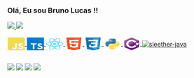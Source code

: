 ### Olá, Eu sou Bruno Lucas !!



<div>
  <a href="https://github.com/sleether">
  <img height="180em" src="https://github-readme-stats.vercel.app/api?username=sleether&show_icons=true&theme=dark&include_all_commits=true&count_private=false"/>
  <img height="180em" src="https://github-readme-stats.vercel.app/api/top-langs/?username=sleether&layout=compact&langs_count=8&theme=dark"/>
</div>
  <div style="display: inline_block"><br>
  <img align="center" alt="sleether-Js" height="30" width="40" src="https://raw.githubusercontent.com/devicons/devicon/master/icons/javascript/javascript-plain.svg">
  <img align="center" alt="sleether-Ts" height="30" width="40" src="https://raw.githubusercontent.com/devicons/devicon/master/icons/typescript/typescript-plain.svg">
  <img align="center" alt="sleether-React" height="30" width="40" src="https://raw.githubusercontent.com/devicons/devicon/master/icons/react/react-original.svg">
  <img align="center" alt="sleether-HTML" height="30" width="40" src="https://raw.githubusercontent.com/devicons/devicon/master/icons/html5/html5-original.svg">
  <img align="center" alt="sleether-CSS" height="30" width="40" src="https://raw.githubusercontent.com/devicons/devicon/master/icons/css3/css3-original.svg">
  <img align="center" alt="sleether-Python" height="30" width="40" src="https://raw.githubusercontent.com/devicons/devicon/master/icons/python/python-original.svg">
  <img align="center" alt="sleether-Csharp" height="30" width="40" src="https://raw.githubusercontent.com/devicons/devicon/master/icons/csharp/csharp-original.svg">
  <img align="center" alt="sleether-java" height="30" width="40"  src="https://cdn.jsdelivr.net/gh/devicons/devicon/icons/java/java-original.svg" />
</div>
   
    
  ##
 
<div> 
   <a href="https://instagram.com/lumizui" target="_blank"><img src="https://img.shields.io/badge/-Instagram-%23E4405F?style=for-the-badge&logo=instagram&logoColor=white" target="_blank"></a> 
  <a href="https://www.twitch.tv/lucassleether" target="_blank"><img src="https://img.shields.io/badge/Twitch-9146FF?style=for-the-badge&logo=twitch&logoColor=white" target="_blank"></a> 
  <a href = "mailto:bruno_lucas_97@hotmail.com"><img src="https://img.shields.io/badge/-Gmail-%23333?style=for-the-badge&logo=gmail&logoColor=white" target="_blank"></a>  
  <a href="https://www.linkedin.com/in/sleether/" target="_blank"><img src="https://img.shields.io/badge/-LinkedIn-%230077B5?style=for-the-badge&logo=linkedin&logoColor=white" target="_blank"></a> 

 
</div>
